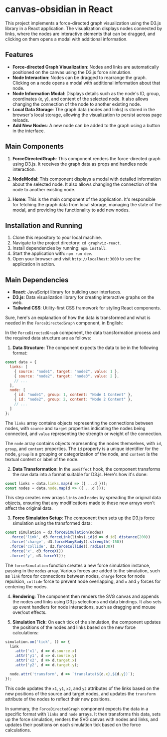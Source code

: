 # canvas-obsidian in React

This project implements a force-directed graph visualization using the D3.js library in a React application. The visualization displays nodes connected by links, where the nodes are interactive elements that can be dragged, and clicking on them opens a modal with additional information.

## Features

- **Force-directed Graph Visualization**: Nodes and links are automatically positioned on the canvas using the D3.js force simulation.
- **Node Interaction**: Nodes can be dragged to rearrange the graph. Clicking on a node opens a modal with additional information about that node.
- **Node Information Modal**: Displays details such as the node's ID, group, coordinates (x, y), and content of the selected node. It also allows changing the connection of the node to another existing node.
- **Local Data Storage**: The graph data (nodes and links) is stored in the browser's local storage, allowing the visualization to persist across page reloads.
- **Add New Nodes**: A new node can be added to the graph using a button in the interface.

## Main Components

1. **ForceDirectedGraph**: This component renders the force-directed graph using D3.js. It receives the graph data as props and handles node interaction.

2. **NodeModal**: This component displays a modal with detailed information about the selected node. It also allows changing the connection of the node to another existing node.

3. **Home**: This is the main component of the application. It's responsible for fetching the graph data from local storage, managing the state of the modal, and providing the functionality to add new nodes.

## Installation and Running

1. Clone this repository to your local machine.
2. Navigate to the project directory: `cd graphviz-react`.
3. Install dependencies by running: `npm install`.
4. Start the application with: `npm run dev`.
5. Open your browser and visit `http://localhost:3000` to see the application in action.

## Main Dependencies

- **React**: JavaScript library for building user interfaces.
- **D3.js**: Data visualization library for creating interactive graphs on the web.
- **Tailwind CSS**: Utility-first CSS framework for styling React components.

Sure, here's an explanation of how the data is transformed and what is needed in the `ForceDirectedGraph` component, in English:

In the `ForceDirectedGraph` component, the data transformation process and the required data structure are as follows:

1. **Data Structure**: The component expects the data to be in the following format:

```javascript
const data = {
  links: [
    { source: "node1", target: "node2", value: 1 },
    { source: "node2", target: "node3", value: 2 },
    // ...
  ],
  node: [
    { id: "node1", group: 1, content: "Node 1 Content" },
    { id: "node2", group: 2, content: "Node 2 Content" },
    // ...
  ]
};
```

The `links` array contains objects representing the connections between nodes, with `source` and `target` properties indicating the nodes being connected, and `value` representing the strength or weight of the connection.

The `node` array contains objects representing the nodes themselves, with `id`, `group`, and `content` properties. The `id` property is a unique identifier for the node, `group` is a grouping or categorization of the node, and `content` is the textual content or label of the node.

2. **Data Transformation**: In the `useEffect` hook, the component transforms the raw data into a format suitable for D3.js. Here's how it's done:

```javascript
const links = data.links.map(d => ({ ...d }));
const nodes = data.node.map(d => ({ ...d }));
```

This step creates new arrays `links` and `nodes` by spreading the original data objects, ensuring that any modifications made to these new arrays won't affect the original data.

3. **Force Simulation Setup**: The component then sets up the D3.js force simulation using the transformed data:

```javascript
const simulation = d3.forceSimulation(nodes)
  .force('link', d3.forceLink(links).id(d => d.id).distance(200))
  .force('charge', d3.forceManyBody().strength(-150))
  .force('collide', d3.forceCollide().radius(30))
  .force('x', d3.forceX())
  .force('y', d3.forceY());
```

The `forceSimulation` function creates a new force simulation instance, passing in the `nodes` array. Various forces are added to the simulation, such as `link` force for connections between nodes, `charge` force for node repulsion, `collide` force to prevent node overlapping, and `x` and `y` forces for centering the nodes.

4. **Rendering**: The component then renders the SVG canvas and appends the nodes and links using D3.js selections and data bindings. It also sets up event handlers for node interactions, such as dragging and mouse over/out effects.

5. **Simulation Tick**: On each tick of the simulation, the component updates the positions of the nodes and links based on the new force calculations:

```javascript
simulation.on('tick', () => {
  link
    .attr('x1', d => d.source.x)
    .attr('y1', d => d.source.y)
    .attr('x2', d => d.target.x)
    .attr('y2', d => d.target.y);

  node.attr('transform', d => `translate(${d.x},${d.y})`);
});
```

This code updates the `x1`, `y1`, `x2`, and `y2` attributes of the links based on the new positions of the source and target nodes, and updates the `transform` attribute of the nodes to reflect their new positions.

In summary, the `ForceDirectedGraph` component expects the data in a specific format with `links` and `node` arrays. It then transforms this data, sets up the force simulation, renders the SVG canvas with nodes and links, and updates their positions on each simulation tick based on the force calculations.